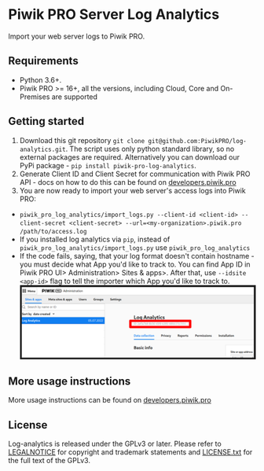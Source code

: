 # Piwik PRO Server Log Analytics

Import your web server logs to Piwik PRO.

## Requirements

* Python 3.6+.
* Piwik PRO >= 16+, all the versions, including Cloud, Core and On-Premises are supported


## Getting started

1. Download this git repository `git clone git@github.com:PiwikPRO/log-analytics.git`. The script uses only python standard library, so no external packages are required. Alternatively you can download our PyPi package - `pip install piwik-pro-log-analytics`.
2. Generate Client ID and Client Secret for communication with Piwik PRO API - docs on how to do this can be found on [developers.piwik.pro](https://developers.piwik.pro/en/latest/data_collection/other_integrations/web_log_analytics.html)
3. You are now ready to import your web server's access logs into Piwik PRO:
  * `piwik_pro_log_analytics/import_logs.py --client-id <client-id> --client-secret <client-secret> --url=<my-organization>.piwik.pro /path/to/access.log`
  * If you installed log analytics via `pip`, instead of `piwik_pro_log_analytics/import_logs.py` use `piwik_pro_log_analytics`
  * If the code fails, saying, that your log format doesn't contain hostname - you must decide what App you'd like to track to. You can find App ID in Piwik PRO UI> Administration> Sites & apps>. After that, use `--idsite <app-id>` flag to tell the importer which App you'd like to track to.
![How to find App ID](docs/app-id.png "How to find App ID")


## More usage instructions
More usage instructions can be found on [developers.piwik.pro](https://developers.piwik.pro/en/latest/data_collection/other_integrations/web_log_analytics.html)


## License

Log-analytics is released under the GPLv3 or later.  Please refer to  [LEGALNOTICE](LEGALNOTICE) for copyright and trademark statements and [LICENSE.txt](LICENSE.txt) for the full text of the GPLv3.

